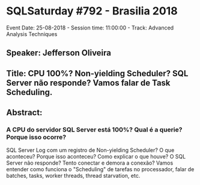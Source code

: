 # SQLSaturday #792 - Brasilia 2018
Event Date: 25-08-2018 - Session time: 11:00:00 - Track: Advanced Analysis Techniques
## Speaker: Jefferson Oliveira
## Title: CPU 100%? Non-yielding Scheduler? SQL Server não responde? Vamos falar de Task Scheduling.
## Abstract:
### A CPU do servidor SQL Server está 100%? Qual é a querie? Porque isso ocorre?
SQL Server Log com um registro de Non-yielding Scheduler? O que aconteceu? Porque isso aconteceu? Como explicar o que houve? 
O SQL Server não responde? Tento conectar e demora a conexão?
Vamos entender como funciona o "Scheduling" de tarefas no processador, falar de batches, tasks, worker threads, thread starvation, etc.
